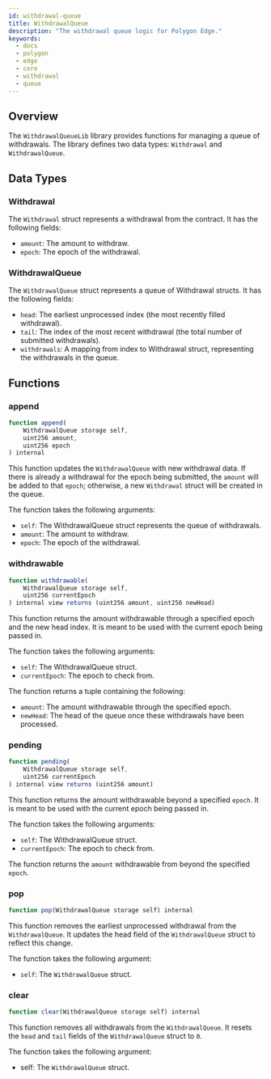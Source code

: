 ```yaml
---
id: withdrawal-queue
title: WithdrawalQueue
description: "The withdrawal queue logic for Polygon Edge."
keywords:
  - docs
  - polygon
  - edge
  - core
  - withdrawal
  - queue
---
```


## Overview

The `WithdrawalQueueLib` library provides functions for managing a queue of
withdrawals. The library defines two data types: `Withdrawal` and `WithdrawalQueue`.

## Data Types

### Withdrawal

The `Withdrawal` struct represents a withdrawal from the contract. It has the following fields:

- `amount`: The amount to withdraw.
- `epoch`: The epoch of the withdrawal.

### WithdrawalQueue

The `WithdrawalQueue` struct represents a queue of Withdrawal structs. It has the following fields:

- `head`: The earliest unprocessed index (the most recently filled withdrawal).
- `tail`: The index of the most recent withdrawal (the total number of submitted withdrawals).
- `withdrawals`: A mapping from index to Withdrawal struct, representing the withdrawals in the queue.

## Functions

### append

```js
function append(
    WithdrawalQueue storage self,
    uint256 amount,
    uint256 epoch
) internal
```

This function updates the `WithdrawalQueue` with new withdrawal data.
If there is already a withdrawal for the epoch being submitted, the `amount` will be added
to that `epoch`; otherwise, a new `Withdrawal` struct will be created in the queue.

The function takes the following arguments:

- `self`: The WithdrawalQueue struct represents the queue of withdrawals.
- `amount`: The amount to withdraw.
- `epoch`: The epoch of the withdrawal.

### withdrawable

```js
function withdrawable(
    WithdrawalQueue storage self,
    uint256 currentEpoch
) internal view returns (uint256 amount, uint256 newHead)
```

This function returns the amount withdrawable through a specified epoch and the new head index. It is meant to be used with the current epoch being passed in.

The function takes the following arguments:

- `self`: The WithdrawalQueue struct.
- `currentEpoch`: The epoch to check from.

The function returns a tuple containing the following:

- `amount`: The amount withdrawable through the specified epoch.
- `newHead`: The head of the queue once these withdrawals have been processed.

### pending

```js
function pending(
    WithdrawalQueue storage self,
    uint256 currentEpoch
) internal view returns (uint256 amount)
```

This function returns the amount withdrawable beyond a specified `epoch`.
It is meant to be used with the current epoch being passed in.

The function takes the following arguments:

- `self`: The WithdrawalQueue struct.
- `currentEpoch`: The epoch to check from.

The function returns the `amount` withdrawable from beyond the specified `epoch`.

### pop

```js
function pop(WithdrawalQueue storage self) internal
```

This function removes the earliest unprocessed withdrawal from the
`WithdrawalQueue`. It updates the head field of the `WithdrawalQueue`
struct to reflect this change.

The function takes the following argument:

- `self`: The `WithdrawalQueue` struct.

### clear

```js
function clear(WithdrawalQueue storage self) internal
```

This function removes all withdrawals from the `WithdrawalQueue`.
It resets the `head` and `tail` fields of the `WithdrawalQueue` struct to `0`.

The function takes the following argument:

- self: The `WithdrawalQueue` struct.
